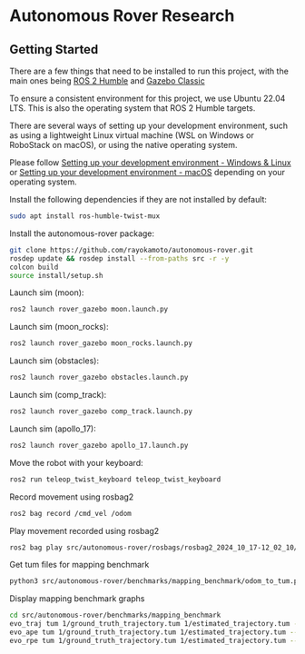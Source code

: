 # Autonomous Rover Research

## Getting Started
There are a few things that need to be installed to run this project, with the main ones being [ROS 2 Humble](https://docs.ros.org/en/humble/index.html) and [Gazebo Classic](https://classic.gazebosim.org)

To ensure a consistent environment for this project, we use Ubuntu 22.04 LTS. This is also the operating system that ROS 2 Humble targets.

There are several ways of setting up your development environment, such as using a lightweight Linux virtual machine (WSL on Windows or RoboStack on macOS), or using the native operating system.

Please follow [Setting up your development environment - Windows & Linux](/docs/dev-setup-windows-linux.md) or [Setting up your development environment - macOS](/docs/dev-setup-macos.md) depending on your operating system.


Install the following dependencies if they are not installed by default:

```bash
sudo apt install ros-humble-twist-mux
```

Install the autonomous-rover package:

```bash
git clone https://github.com/rayokamoto/autonomous-rover.git
rosdep update && rosdep install --from-paths src -r -y
colcon build
source install/setup.sh
```

Launch sim (moon):

```bash
ros2 launch rover_gazebo moon.launch.py
```

Launch sim (moon_rocks):

```bash
ros2 launch rover_gazebo moon_rocks.launch.py
```

Launch sim (obstacles):

```bash
ros2 launch rover_gazebo obstacles.launch.py
```

Launch sim (comp_track):

```bash
ros2 launch rover_gazebo comp_track.launch.py
```

Launch sim (apollo_17):

```bash
ros2 launch rover_gazebo apollo_17.launch.py
```

Move the robot with your keyboard:

```bash
ros2 run teleop_twist_keyboard teleop_twist_keyboard
```

Record movement using rosbag2

```bash
ros2 bag record /cmd_vel /odom
```

Play movement recorded using rosbag2

```bash
ros2 bag play src/autonomous-rover/rosbags/rosbag2_2024_10_17-12_02_10/rosbag2_2024_10_17-12_02_10_0.db3
```

Get tum files for mapping benchmark

```bash
python3 src/autonomous-rover/benchmarks/mapping_benchmark/odom_to_tum.py
```

Display mapping benchmark graphs

```bash
cd src/autonomous-rover/benchmarks/mapping_benchmark
evo_traj tum 1/ground_truth_trajectory.tum 1/estimated_trajectory.tum --plot 
evo_ape tum 1/ground_truth_trajectory.tum 1/estimated_trajectory.tum --plot 
evo_rpe tum 1/ground_truth_trajectory.tum 1/estimated_trajectory.tum --plot 
```
